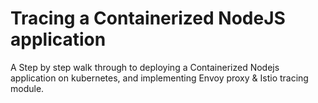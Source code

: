 # Tracing a Containerized NodeJS application
A Step by step walk through to deploying a Containerized Nodejs application on kubernetes, and implementing Envoy proxy &amp; Istio tracing module.
